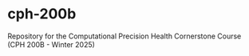 # cph-200b
Repository for the Computational Precision Health Cornerstone Course (CPH 200B - Winter 2025)
